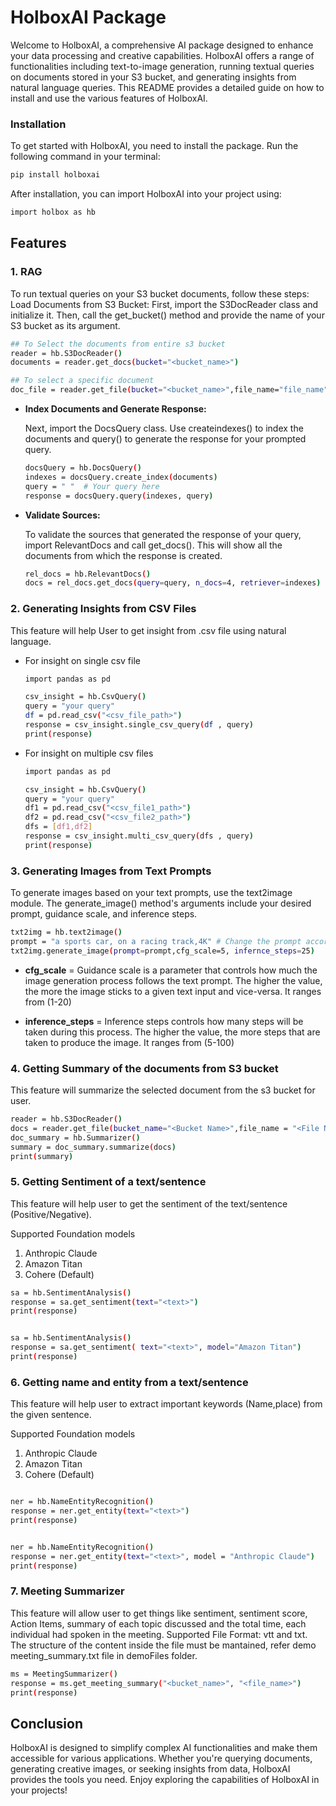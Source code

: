 # HolboxAI Package
Welcome to HolboxAI, a comprehensive AI package designed to enhance your data processing and creative capabilities. HolboxAI offers a range of functionalities including text-to-image generation, running textual queries on documents stored in your S3 bucket, and generating insights from natural language queries. This README provides a detailed guide on how to install and use the various features of HolboxAI.

### **Installation**

To get started with HolboxAI, you need to install the package. Run the following command in your terminal:
```sh
pip install holboxai
```

After installation, you can import HolboxAI into your project using:
```sh
import holbox as hb
```
## Features
### 1. RAG 
To run textual queries on your S3 bucket documents, follow these steps:
Load Documents from S3 Bucket:
First, import the S3DocReader class and initialize it. Then, call the get_bucket() method and provide the name of your S3 bucket as its argument.
```sh
## To Select the documents from entire s3 bucket
reader = hb.S3DocReader()
documents = reader.get_docs(bucket="<bucket_name>")

## To select a specific document
doc_file = reader.get_file(bucket="<bucket_name>",file_name="file_name")
```
- **Index Documents and Generate Response:**

    Next, import the DocsQuery class. Use createindexes() to index the documents and query() to generate the response for your prompted query.
    ```sh
    docsQuery = hb.DocsQuery()
    indexes = docsQuery.create_index(documents)
    query = " "  # Your query here
    response = docsQuery.query(indexes, query)
    ```
- **Validate Sources:**

    To validate the sources that generated the response of your query, import RelevantDocs and call get_docs(). This will show all the documents from which the response is created.
    ```sh
    rel_docs = hb.RelevantDocs()
    docs = rel_docs.get_docs(query=query, n_docs=4, retriever=indexes)
    ```

### 2. Generating Insights from CSV Files
This feature will help User to get insight from .csv file using natural language.

- For insight on single csv file
    ```sh
    import pandas as pd

    csv_insight = hb.CsvQuery()
    query = "your query"
    df = pd.read_csv("<csv_file_path>")
    response = csv_insight.single_csv_query(df , query)
    print(response)
    ```
- For insight on multiple csv files
    ```sh
    import pandas as pd

    csv_insight = hb.CsvQuery()
    query = "your query"
    df1 = pd.read_csv("<csv_file1_path>")
    df2 = pd.read_csv("<csv_file2_path>")
    dfs = [df1,df2]
    response = csv_insight.multi_csv_query(dfs , query)
    print(response)
    ```

### 3. Generating Images from Text Prompts
To generate images based on your text prompts, use the text2image module. The generate_image() method's arguments include your desired prompt, guidance scale, and inference steps.


```sh
txt2img = hb.text2image()
prompt = "a sports car, on a racing track,4K" # Change the prompt according to requirement
txt2img.generate_image(prompt=prompt,cfg_scale=5, infernce_steps=25) 
```

- **cfg_scale** = Guidance scale is a parameter that controls how much the image generation 
            process follows the text prompt. The higher the value, the more the image
            sticks to a given text input and vice-versa. It ranges from (1-20)
             
- **inference_steps** = Inference steps controls how many steps will be taken during this process. 
                  The higher the value, the more steps that are taken to produce the image.
                  It ranges from (5-100) 


### 4. Getting Summary of the documents from S3 bucket
This feature will summarize the selected document from the s3 bucket for user.
```sh
reader = hb.S3DocReader()
docs = reader.get_file(bucket_name="<Bucket Name>",file_name = "<File Name>")
doc_summary = hb.Summarizer()
summary = doc_summary.summarize(docs)
print(summary)
```

### 5. Getting Sentiment of a text/sentence
This feature will help user to get the sentiment of the text/sentence
(Positive/Negative).

Supported Foundation models
1. Anthropic  Claude
2. Amazon Titan
3. Cohere (Default)
```sh
sa = hb.SentimentAnalysis()
response = sa.get_sentiment(text="<text>")
print(response)
```

```sh

sa = hb.SentimentAnalysis()
response = sa.get_sentiment( text="<text>", model="Amazon Titan")
print(response)
```
### 6. Getting name and entity from a text/sentence
This feature will help user to extract important keywords (Name,place) from the given sentence.

Supported Foundation models
1. Anthropic  Claude
2. Amazon Titan
3. Cohere (Default)
```sh

ner = hb.NameEntityRecognition()
response = ner.get_entity(text="<text>")
print(response)
```

```sh

ner = hb.NameEntityRecognition()
response = ner.get_entity(text="<text>", model = "Anthropic Claude")
print(response)
```
### 7. Meeting Summarizer
This feature will allow user to get things like sentiment, sentiment score, Action Items, summary of each topic discussed and the total time, each individual had spoken in the meeting.
Supported File Format: vtt and txt.
The structure of the content inside the file must be mantained, refer demo meeting_summary.txt file in demoFiles folder. 
```sh
ms = MeetingSummarizer()
response = ms.get_meeting_summary("<bucket_name>", "<file_name>")
print(response)
```
## Conclusion
HolboxAI is designed to simplify complex AI functionalities and make them accessible for various applications. Whether you're querying documents, generating creative images, or seeking insights from data, HolboxAI provides the tools you need. Enjoy exploring the capabilities of HolboxAI in your projects!
